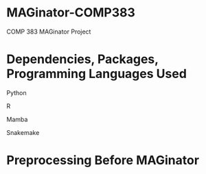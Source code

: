 # MAGinator-COMP383
COMP 383 MAGinator Project

# Dependencies, Packages, Programming Languages Used
Python

R

Mamba

Snakemake

# Preprocessing Before MAGinator
